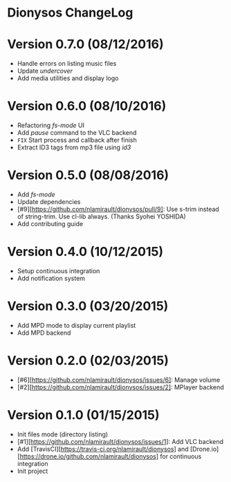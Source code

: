 Dionysos ChangeLog
============================

# Version 0.7.0 (08/12/2016)

- Handle errors on listing music files
- Update *undercover*
- Add media utilities and display logo

# Version 0.6.0 (08/10/2016)

- Refactoring *fs-mode* UI
- Add *pause* command to the VLC backend
- `FIX` Start process and callback after finish
- Extract ID3 tags from mp3 file using *id3*

# Version 0.5.0 (08/08/2016)

- Add *fs-mode*
- Update dependencies
- [#9][https://github.com/nlamirault/dionysos/pull/9]: Use s-trim instead of string-trim. Use cl-lib always. (Thanks Syohei YOSHIDA)
- Add contributing guide

# Version 0.4.0 (10/12/2015)

- Setup continuous integration
- Add notification system

# Version 0.3.0 (03/20/2015)

- Add MPD mode to display current playlist
- Add MPD backend

# Version 0.2.0 (02/03/2015)

- [#6][https://github.com/nlamirault/dionysos/issues/6]: Manage volume
- [#2][https://github.com/nlamirault/dionysos/issues/2]: MPlayer backend

# Version 0.1.0 (01/15/2015)

- Init files mode (directory listing)
- [#1][https://github.com/nlamirault/dionysos/issues/1]: Add VLC backend
- Add [TravisCI][https://travis-ci.org/nlamirault/dionysos] and [Drone.io][https://drone.io/github.com/nlamirault/dionysos] for continuous integration
- Init project
